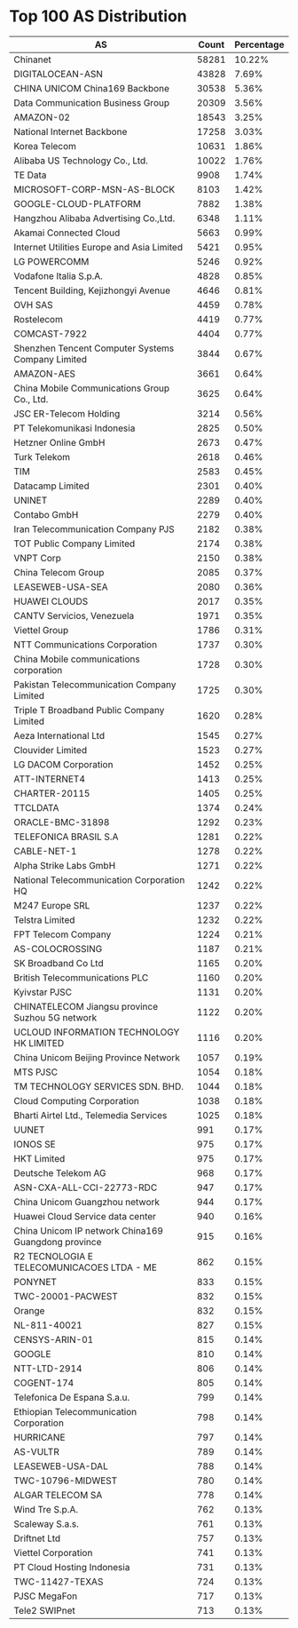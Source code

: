 # Top 100 AS Distribution
| AS | Count | Percentage |
|----|----|----|
| Chinanet | 58281 | 10.22% |
| DIGITALOCEAN-ASN | 43828 | 7.69% |
| CHINA UNICOM China169 Backbone | 30538 | 5.36% |
| Data Communication Business Group | 20309 | 3.56% |
| AMAZON-02 | 18543 | 3.25% |
| National Internet Backbone | 17258 | 3.03% |
| Korea Telecom | 10631 | 1.86% |
| Alibaba US Technology Co., Ltd. | 10022 | 1.76% |
| TE Data | 9908 | 1.74% |
| MICROSOFT-CORP-MSN-AS-BLOCK | 8103 | 1.42% |
| GOOGLE-CLOUD-PLATFORM | 7882 | 1.38% |
| Hangzhou Alibaba Advertising Co.,Ltd. | 6348 | 1.11% |
| Akamai Connected Cloud | 5663 | 0.99% |
| Internet Utilities Europe and Asia Limited | 5421 | 0.95% |
| LG POWERCOMM | 5246 | 0.92% |
| Vodafone Italia S.p.A. | 4828 | 0.85% |
| Tencent Building, Kejizhongyi Avenue | 4646 | 0.81% |
| OVH SAS | 4459 | 0.78% |
| Rostelecom | 4419 | 0.77% |
| COMCAST-7922 | 4404 | 0.77% |
| Shenzhen Tencent Computer Systems Company Limited | 3844 | 0.67% |
| AMAZON-AES | 3661 | 0.64% |
| China Mobile Communications Group Co., Ltd. | 3625 | 0.64% |
| JSC ER-Telecom Holding | 3214 | 0.56% |
| PT Telekomunikasi Indonesia | 2825 | 0.50% |
| Hetzner Online GmbH | 2673 | 0.47% |
| Turk Telekom | 2618 | 0.46% |
| TIM | 2583 | 0.45% |
| Datacamp Limited | 2301 | 0.40% |
| UNINET | 2289 | 0.40% |
| Contabo GmbH | 2279 | 0.40% |
| Iran Telecommunication Company PJS | 2182 | 0.38% |
| TOT Public Company Limited | 2174 | 0.38% |
| VNPT Corp | 2150 | 0.38% |
| China Telecom Group | 2085 | 0.37% |
| LEASEWEB-USA-SEA | 2080 | 0.36% |
| HUAWEI CLOUDS | 2017 | 0.35% |
| CANTV Servicios, Venezuela | 1971 | 0.35% |
| Viettel Group | 1786 | 0.31% |
| NTT Communications Corporation | 1737 | 0.30% |
| China Mobile communications corporation | 1728 | 0.30% |
| Pakistan Telecommunication Company Limited | 1725 | 0.30% |
| Triple T Broadband Public Company Limited | 1620 | 0.28% |
| Aeza International Ltd | 1545 | 0.27% |
| Clouvider Limited | 1523 | 0.27% |
| LG DACOM Corporation | 1452 | 0.25% |
| ATT-INTERNET4 | 1413 | 0.25% |
| CHARTER-20115 | 1405 | 0.25% |
| TTCLDATA | 1374 | 0.24% |
| ORACLE-BMC-31898 | 1292 | 0.23% |
| TELEFONICA BRASIL S.A | 1281 | 0.22% |
| CABLE-NET-1 | 1278 | 0.22% |
| Alpha Strike Labs GmbH | 1271 | 0.22% |
| National Telecommunication Corporation HQ | 1242 | 0.22% |
| M247 Europe SRL | 1237 | 0.22% |
| Telstra Limited | 1232 | 0.22% |
| FPT Telecom Company | 1224 | 0.21% |
| AS-COLOCROSSING | 1187 | 0.21% |
| SK Broadband Co Ltd | 1165 | 0.20% |
| British Telecommunications PLC | 1160 | 0.20% |
| Kyivstar PJSC | 1131 | 0.20% |
| CHINATELECOM Jiangsu province Suzhou 5G network | 1122 | 0.20% |
| UCLOUD INFORMATION TECHNOLOGY HK LIMITED | 1116 | 0.20% |
| China Unicom Beijing Province Network | 1057 | 0.19% |
| MTS PJSC | 1054 | 0.18% |
| TM TECHNOLOGY SERVICES SDN. BHD. | 1044 | 0.18% |
| Cloud Computing Corporation | 1038 | 0.18% |
| Bharti Airtel Ltd., Telemedia Services | 1025 | 0.18% |
| UUNET | 991 | 0.17% |
| IONOS SE | 975 | 0.17% |
| HKT Limited | 975 | 0.17% |
| Deutsche Telekom AG | 968 | 0.17% |
| ASN-CXA-ALL-CCI-22773-RDC | 947 | 0.17% |
| China Unicom Guangzhou network | 944 | 0.17% |
| Huawei Cloud Service data center | 940 | 0.16% |
| China Unicom IP network China169 Guangdong province | 915 | 0.16% |
| R2 TECNOLOGIA E TELECOMUNICACOES LTDA - ME | 862 | 0.15% |
| PONYNET | 833 | 0.15% |
| TWC-20001-PACWEST | 832 | 0.15% |
| Orange | 832 | 0.15% |
| NL-811-40021 | 827 | 0.15% |
| CENSYS-ARIN-01 | 815 | 0.14% |
| GOOGLE | 810 | 0.14% |
| NTT-LTD-2914 | 806 | 0.14% |
| COGENT-174 | 805 | 0.14% |
| Telefonica De Espana S.a.u. | 799 | 0.14% |
| Ethiopian Telecommunication Corporation | 798 | 0.14% |
| HURRICANE | 797 | 0.14% |
| AS-VULTR | 789 | 0.14% |
| LEASEWEB-USA-DAL | 788 | 0.14% |
| TWC-10796-MIDWEST | 780 | 0.14% |
| ALGAR TELECOM SA | 778 | 0.14% |
| Wind Tre S.p.A. | 762 | 0.13% |
| Scaleway S.a.s. | 761 | 0.13% |
| Driftnet Ltd | 757 | 0.13% |
| Viettel Corporation | 741 | 0.13% |
| PT Cloud Hosting Indonesia | 731 | 0.13% |
| TWC-11427-TEXAS | 724 | 0.13% |
| PJSC MegaFon | 717 | 0.13% |
| Tele2 SWIPnet | 713 | 0.13% |
